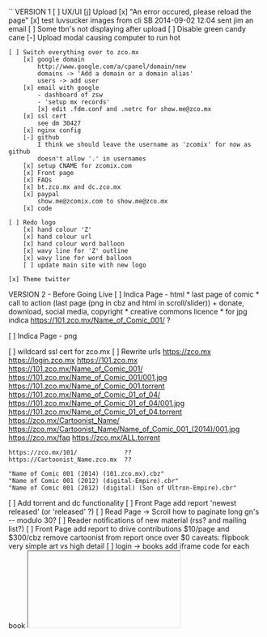 ``
VERSION 1
[ ] UX/UI
    [j] Upload
        [x] "An error occured, please reload the page"
        [x] test luvsucker images from cli
        SB 2014-09-02 12:04  sent jim an email
        [ ] Some tbn's not displaying after upload
        [ ] Disable green candy cane
        [-] Upload modal causing computer to run hot

    [ ] Switch everything over to zco.mx
        [x] google domain
            http://www.google.com/a/cpanel/domain/new
            domains -> 'Add a domain or a domain alias'
            users -> add user
        [x] email with google
            - dashboard of zsw
            - 'setup mx records'
            [x] edit .fdm.conf and .netrc for show.me@zco.mx
        [x] ssl cert
            see dm 30427
        [x] nginx config
        [-] github
            I think we should leave the username as 'zcomix' for now as github
            doesn't allow '.' in usernames
        [x] setup CNAME for zcomix.com
        [x] Front page
        [x] FAQs
        [x] bt.zco.mx and dc.zco.mx
        [x] paypal
            show.me@zcomix.com to show.me@zco.mx
        [x] code

    [ ] Redo logo
        [x] hand colour 'Z'
        [x] hand colour url
        [x] hand colour word balloon
        [x] wavy line for 'Z' outline
        [x] wavy line for word balloon
        [ ] update main site with new logo

    [x] Theme twitter


VERSION 2 - Before Going Live
[ ] Indica Page - html
    * last page of comic
    * call to action (last page (png in cbz and html in scroll/slider))
        + donate, download, social media, copyright
    * creative commons licence
    * for jpg indica https://101.zco.mx/Name_of_Comic_001/  ?

[ ] Indica Page - png

[ ] wildcard ssl cert for zco.mx
[ ] Rewrite urls
    https://zco.mx
    https://login.zco.mx
    https://101.zco.mx
    https://101.zco.mx/Name_of_Comic_001/
    https://101.zco.mx/Name_of_Comic_001/001.jpg
    https://101.zco.mx/Name_of_Comic_001.torrent
    https://101.zco.mx/Name_of_Comic_01_of_04/
    https://101.zco.mx/Name_of_Comic_01_of_04/001.jpg
    https://101.zco.mx/Name_of_Comic_01_of_04.torrent
    https://zco.mx/Cartoonist_Name/
    https://zco.mx/Cartoonist_Name/Name_of_Comic_001_(2014)/001.jpg
    https://zco.mx/faq
    https://zco.mx/ALL.torrent

    https://zco.mx/101/             ??
    https://Cartoonist_Name.zco.mx  ??

    "Name of Comic 001 (2014) (101.zco.mx).cbz"
    "Name of Comic 001 (2012) (digital-Empire).cbr"
    "Name of Comic 001 (2012) (digital) (Son of Ultron-Empire).cbr"

[ ] Add torrent and dc functionality
[ ] Front Page
    add report 'newest released' (or 'released' ?)
[ ] Read Page -> Scroll
    how to paginate long gn's -- modulo 30?
[ ] Reader notifications of new material (rss? and mailing list?)
[ ] Front Page
    add report to drive contributions
    $10/page and $300/cbz
    remove cartoonist from report once over $0
    caveats:
        flipbook
        very simple art vs high detail
[ ] login -> books
    add iframe code for each book
    <embed/>
    <iframe/>
    SB 2014-08-29 11:24  This needs more thought
[O] Mature Content icon
[ ] Check for duplicate file/book names

VERSION 3
[ ] knowledge base
[ ] login -> books page - paginate 'released' and 'ongoing' books
[ ] Copyright material
    DMCA / C&D disclaimer button would work
[ ] Social media links other than on the indica ??
[ ] Tags (kids, by genre ??)
[ ] Url checker
[ ] Creator page -> Links to Cartoonist Articles/interviews?
[ ] Book page -> Links to Book Reivews ?
[ ] Front Page
    reports - by month? by year?
[ ] Read Page
    Keyboard control for slider - L, R (and maybe U for back to artist page)
    Navigate with mouse scroll as well
    http://geekwagon.net/projects/xkcd1190/
    h-scroll - http://danielschafferbrooklyncomics.com/books/uncategorized/all-you-need/

IDEAS
[s] Creative Commons Licence
    http://wiki.creativecommons.org/Frequently_Asked_Questions#How_should_I_decide_which_license_to_choose.3F
    https://creativecommons.org/licenses/by-nc/4.0/     ## Attribution-NonCommercial 4.0 International (CC BY-NC 4.0)
    (c) All Rights Reserved
    by-nc-nd
    by-nd
    by-nc
    by
    by-nc-sa
    by-sa

[ ] Is re-releasing released books a problem?
    * use the upload modal with any read-only fields
    * update a version number on the indica?

[ ] Howto's and KB
    Broad examples:
    [ ] Scanning and Photoshop howto's
    [ ] Howto Create a Minicomic
    [ ] What is a risograph?
    [ ] Different styles of book printing
        [ ] maybe a list of printers and approximate pricing

[ ] Front Page - Add 'download' report
    downloading all.torrent gives +1 to all books
    downloading cartoonist.torrent gives +1 to all that cartoonist's books
[ ] How best to use the front page?
[ ] How to best leverage goodwill?
    $10/page + ($15*pages) on release
[ ] Guided view using Perfect Viewer ?
    The main dev, Lin Rookie (rookiestudio@gmail.com), suggests guided view is
    possible with opencv but he believes the feature is not useful and it is a
    low priority.  He said the source is closed and he does not take bounties
    towards new features.

[ ] bio and book description - wikipedia api?
[ ] user comments? - disqus api?
[ ] how best to promote micro-publisher and things like the Muster List

---
* site for original art
* youtube/google hangout the drawing of a page live
``
# vim:set ft=dm:
